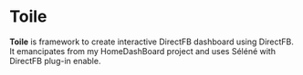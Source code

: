 # Toile
**Toile** is framework to create interactive DirectFB dashboard using DirectFB.
It emancipates from my HomeDashBoard project and uses Séléné with DirectFB plug-in enable.
